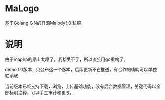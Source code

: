 # MaLogo
基于Golang GIN的开源Malody5.0 私服
# 说明
由于maphp的屎山太屎了，我接受不了，所以直接用go重构了。


demo 0.1版本，只公布这一个版本，后续更新不在推送，有合作的辅助可以单独联系我


当前版本已经支持下载，浏览，上传基础功能，没有后台数据管理，关键代码以全部标明注释，可以手工审计和更改。
